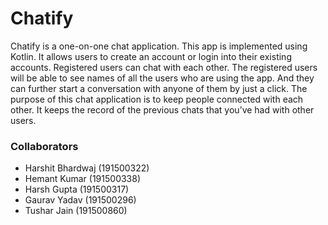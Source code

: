# Chatify
Chatify is a one-on-one chat application. This app is implemented 
using Kotlin. It allows users to create an account or login into their 
existing accounts. Registered users can chat with each other. The 
registered users will be able to see names of all the users who are 
using the app. And they can further start a conversation with anyone 
of them by just a click.
The purpose of this chat application is to keep people connected with each 
other. It keeps the record of the previous chats that you’ve had with other 
users.


### Collaborators 
- Harshit Bhardwaj (191500322)
- Hemant Kumar (191500338)
- Harsh Gupta (191500317)
- Gaurav Yadav (191500296)
- Tushar Jain (191500860)
